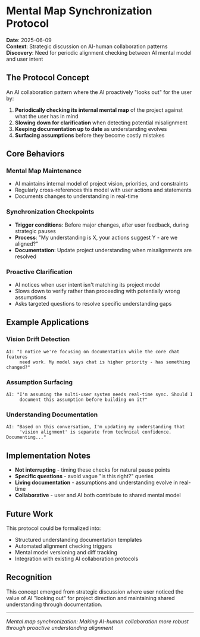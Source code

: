 # Mental Map Synchronization Protocol

**Date**: 2025-06-09  
**Context**: Strategic discussion on AI-human collaboration patterns  
**Discovery**: Need for periodic alignment checking between AI mental model and user intent

## The Protocol Concept

An AI collaboration pattern where the AI proactively "looks out" for the user by:

1. **Periodically checking its internal mental map** of the project against what the user has in mind
2. **Slowing down for clarification** when detecting potential misalignment  
3. **Keeping documentation up to date** as understanding evolves
4. **Surfacing assumptions** before they become costly mistakes

## Core Behaviors

### Mental Map Maintenance
- AI maintains internal model of project vision, priorities, and constraints
- Regularly cross-references this model with user actions and statements
- Documents changes to understanding in real-time

### Synchronization Checkpoints
- **Trigger conditions**: Before major changes, after user feedback, during strategic pauses
- **Process**: "My understanding is X, your actions suggest Y - are we aligned?"
- **Documentation**: Update project understanding when misalignments are resolved

### Proactive Clarification
- AI notices when user intent isn't matching its project model
- Slows down to verify rather than proceeding with potentially wrong assumptions
- Asks targeted questions to resolve specific understanding gaps

## Example Applications

### Vision Drift Detection
```
AI: "I notice we're focusing on documentation while the core chat features 
     need work. My model says chat is higher priority - has something changed?"
```

### Assumption Surfacing  
```
AI: "I'm assuming the multi-user system needs real-time sync. Should I 
     document this assumption before building on it?"
```

### Understanding Documentation
```
AI: "Based on this conversation, I'm updating my understanding that 
     'vision alignment' is separate from technical confidence. Documenting..."
```

## Implementation Notes

- **Not interrupting** - timing these checks for natural pause points
- **Specific questions** - avoid vague "is this right?" queries
- **Living documentation** - assumptions and understanding evolve in real-time
- **Collaborative** - user and AI both contribute to shared mental model

## Future Work

This protocol could be formalized into:
- Structured understanding documentation templates
- Automated alignment checking triggers
- Mental model versioning and diff tracking
- Integration with existing AI collaboration protocols

## Recognition

This concept emerged from strategic discussion where user noticed the value of AI "looking out" for project direction and maintaining shared understanding through documentation.

---

*Mental map synchronization: Making AI-human collaboration more robust through proactive understanding alignment*